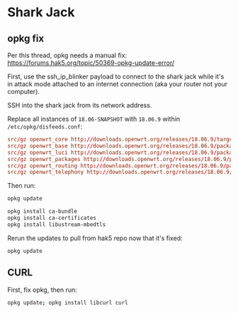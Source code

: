 # Shark Jack
## opkg fix

Per this thread, opkg needs a manual fix: https://forums.hak5.org/topic/50369-opkg-update-error/

First, use the ssh_ip_blinker payload to connect to the shark jack while it's in attack mode attached to an internet connection (aka your router not your computer).

SSH into the shark jack from its network address.

Replace all instances of `18.06-SNAPSHOT` with `18.06.9` within `/etc/opkg/disfeeds.conf`:

```conf
src/gz openwrt_core http://downloads.openwrt.org/releases/18.06.9/targets/ramips/mt76x8/packages
src/gz openwrt_base http://downloads.openwrt.org/releases/18.06.9/packages/mipsel_24kc/base
src/gz openwrt_luci http://downloads.openwrt.org/releases/18.06.9/packages/mipsel_24kc/luci
src/gz openwrt_packages http://downloads.openwrt.org/releases/18.06.9/packages/mipsel_24kc/packages
src/gz openwrt_routing http://downloads.openwrt.org/releases/18.06.9/packages/mipsel_24kc/routing
src/gz openwrt_telephony http://downloads.openwrt.org/releases/18.06.9/packages/mipsel_24kc/telephony
```

Then run:

```sh
opkg update
```

```sh
opkg install ca-bundle
opkg install ca-certificates
opkg install libustream-mbedtls
```

Rerun the updates to pull from hak5 repo now that it's fixed:

```
opkg update
```

## CURL

First, fix opkg, then run:

```sh
opkg update; opkg install libcurl curl
```
